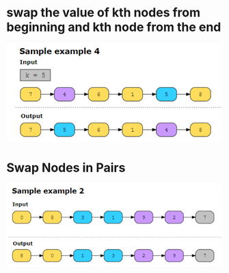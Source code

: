 # swap the value of kth nodes from beginning and kth node from the end
![alt text](image.png)

# Swap Nodes in Pairs
![alt text](image-1.png)
